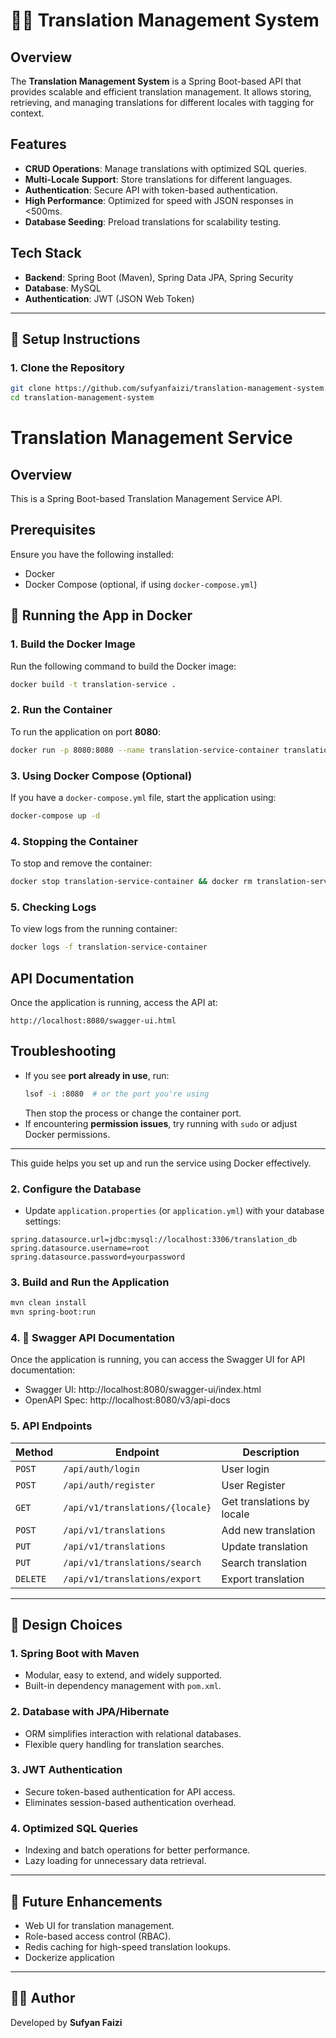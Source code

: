 # 🎨🚀 Translation Management System

## Overview
The **Translation Management System** is a Spring Boot-based API that provides scalable and efficient translation management. It allows storing, retrieving, and managing translations for different locales with tagging for context. 

## Features
- **CRUD Operations**: Manage translations with optimized SQL queries.
- **Multi-Locale Support**: Store translations for different languages.
- **Authentication**: Secure API with token-based authentication.
- **High Performance**: Optimized for speed with JSON responses in <500ms.
- **Database Seeding**: Preload translations for scalability testing.

## Tech Stack
- **Backend**: Spring Boot (Maven), Spring Data JPA, Spring Security
- **Database**: MySQL
- **Authentication**: JWT (JSON Web Token)

---

## 🚀 Setup Instructions

### **1. Clone the Repository**
```sh
git clone https://github.com/sufyanfaizi/translation-management-system.git
cd translation-management-system
```
# Translation Management Service

## Overview

This is a Spring Boot-based Translation Management Service API.

## Prerequisites

Ensure you have the following installed:

- Docker
- Docker Compose (optional, if using `docker-compose.yml`)

## 🐳 Running the App in Docker

### 1. Build the Docker Image

Run the following command to build the Docker image:

```sh
docker build -t translation-service .
```

### 2. Run the Container

To run the application on port **8080**:

```sh
docker run -p 8080:8080 --name translation-service-container translation-service
```

### 3. Using Docker Compose (Optional)

If you have a `docker-compose.yml` file, start the application using:

```sh
docker-compose up -d
```

### 4. Stopping the Container

To stop and remove the container:

```sh
docker stop translation-service-container && docker rm translation-service-container
```

### 5. Checking Logs

To view logs from the running container:

```sh
docker logs -f translation-service-container
```

## API Documentation

Once the application is running, access the API at:

```
http://localhost:8080/swagger-ui.html
```

## Troubleshooting

- If you see **port already in use**, run:
  ```sh
  lsof -i :8080  # or the port you're using
  ```
  Then stop the process or change the container port.
- If encountering **permission issues**, try running with `sudo` or adjust Docker permissions.

---

This guide helps you set up and run the service using Docker effectively.


### **2. Configure the Database**
- Update `application.properties` (or `application.yml`) with your database settings:
```properties
spring.datasource.url=jdbc:mysql://localhost:3306/translation_db
spring.datasource.username=root
spring.datasource.password=yourpassword
```

### **3. Build and Run the Application**
```sh
mvn clean install
mvn spring-boot:run
```

### **4. 🚀 Swagger API Documentation**
Once the application is running, you can access the Swagger UI for API documentation:

- Swagger UI: http://localhost:8080/swagger-ui/index.html
- OpenAPI Spec: http://localhost:8080/v3/api-docs

### **5. API Endpoints**
| Method | Endpoint | Description |
|--------|----------|-------------|
| `POST` | `/api/auth/login` | User login |
| `POST` | `/api/auth/register` | User Register |
| `GET` | `/api/v1/translations/{locale}` | Get translations by locale |
| `POST` | `/api/v1/translations` | Add new translation |
| `PUT` | `/api/v1/translations` | Update translation |
| `PUT` | `/api/v1/translations/search` | Search translation |
| `DELETE` | `/api/v1/translations/export` | Export translation |

---

## 🎯 Design Choices

### **1. Spring Boot with Maven**
- Modular, easy to extend, and widely supported.
- Built-in dependency management with `pom.xml`.

### **2. Database with JPA/Hibernate**
- ORM simplifies interaction with relational databases.
- Flexible query handling for translation searches.

### **3. JWT Authentication**
- Secure token-based authentication for API access.
- Eliminates session-based authentication overhead.

### **4. Optimized SQL Queries**
- Indexing and batch operations for better performance.
- Lazy loading for unnecessary data retrieval.

---

## 📌 Future Enhancements
- Web UI for translation management.
- Role-based access control (RBAC).
- Redis caching for high-speed translation lookups.
- Dockerize application


---

## 👨‍💻 Author
Developed by **Sufyan Faizi**  
